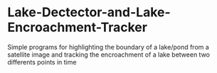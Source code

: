 # Lake-Dectector-and-Lake-Encroachment-Tracker
Simple programs for highlighting the boundary of a lake/pond from a satellite image and tracking the encroachment of a lake between two differents points in time
